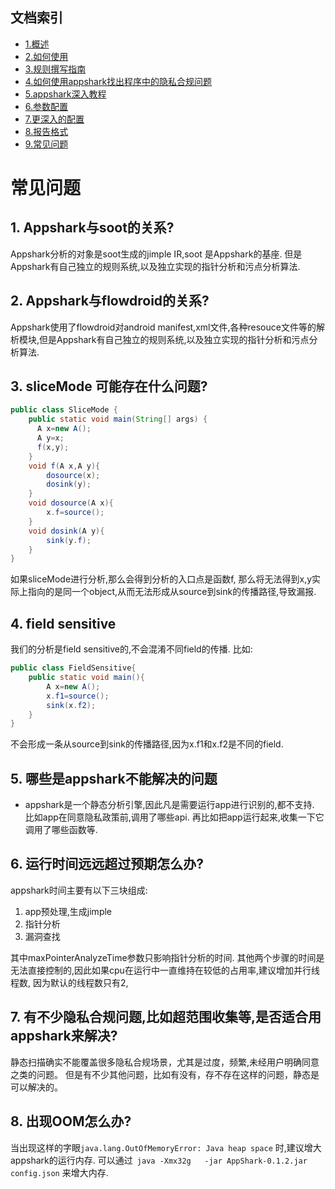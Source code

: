 ## 文档索引
- [1.概述](overview.md)
- [2.如何使用](startup.md)
- [3.规则撰写指南](how_to_write_rules.md)
- [4.如何使用appshark找出程序中的隐私合规问题](how_to_find_compliance_problem_use_appshark.md)
- [5.appshark深入教程](path_traversal_game.md)
- [6.参数配置](argument.md)
- [7.更深入的配置](EngineConfig.md)
- [8.报告格式](result.md)
- [9.常见问题](faq.md)


# 常见问题
 

## 1. Appshark与soot的关系?
Appshark分析的对象是soot生成的jimple IR,soot 是Appshark的基座. 但是Appshark有自己独立的规则系统,以及独立实现的指针分析和污点分析算法. 

## 2. Appshark与flowdroid的关系?
Appshark使用了flowdroid对android manifest,xml文件,各种resouce文件等的解析模块,但是Appshark有自己独立的规则系统,以及独立实现的指针分析和污点分析算法. 

## 3. sliceMode 可能存在什么问题?

```java
public class SliceMode {
    public static void main(String[] args) {
      A x=new A();
      A y=x;
      f(x,y);
    }
    void f(A x,A y){
        dosource(x);
        dosink(y);
    }
    void dosource(A x){
        x.f=source();
    }
    void dosink(A y){
        sink(y.f);
    }
}
```
如果sliceMode进行分析,那么会得到分析的入口点是函数f, 那么将无法得到x,y实际上指向的是同一个object,从而无法形成从source到sink的传播路径,导致漏报.

## 4. field sensitive 
我们的分析是field sensitive的,不会混淆不同field的传播.
比如:
```java
public class FieldSensitive{
    public static void main(){
        A x=new A();
        x.f1=source();
        sink(x.f2);
    }
}
```
不会形成一条从source到sink的传播路径,因为x.f1和x.f2是不同的field.

## 5. 哪些是appshark不能解决的问题

- appshark是一个静态分析引擎,因此凡是需要运行app进行识别的,都不支持. 比如app在同意隐私政策前,调用了哪些api. 再比如把app运行起来,收集一下它调用了哪些函数等.

## 6. 运行时间远远超过预期怎么办?
appshark时间主要有以下三块组成:
1. app预处理,生成jimple
2. 指针分析
3. 漏洞查找

其中maxPointerAnalyzeTime参数只影响指针分析的时间. 其他两个步骤的时间是无法直接控制的,因此如果cpu在运行中一直维持在较低的占用率,建议增加并行线程数,
因为默认的线程数只有2,


## 7. 有不少隐私合规问题,比如超范围收集等,是否适合用appshark来解决?
静态扫描确实不能覆盖很多隐私合规场景，尤其是过度，频繁,未经用户明确同意之类的问题。 但是有不少其他问题，比如有没有，存不存在这样的问题，静态是可以解决的。

## 8. 出现OOM怎么办?
当出现这样的字眼`java.lang.OutOfMemoryError: Java heap space` 时,建议增大appshark的运行内存. 可以通过` java -Xmx32g   -jar AppShark-0.1.2.jar config.json` 来增大内存.

